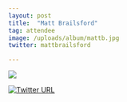 ```yaml
---
layout: post
title:  "Matt Brailsford"
tag: attendee
image: /uploads/album/mattb.jpg
twitter: mattbrailsford

---
```


![]({{page.image}})

[![Twitter URL](https://img.shields.io/twitter/url/https/twitter.com/{{page.twitter}}.svg?style=social&label=Follow%20%40{{page.twitter}})](https://twitter.com/{{page.twitter}})
